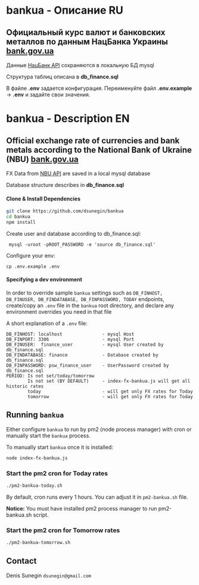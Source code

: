 # bankua - Описание RU

## Официальный курс валют и банковских металлов по данным НацБанка Украины [bank.gov.ua](https://bank.gov.ua) 

Данные [НацБанк API](https://bank.gov.ua/ua/open-data/api-dev) сохраняются в локальную БД mysql

Структура таблиц описана в **db_finance.sql**

В файле **.env** задается конфигурация. 
Переименуйте файл **.env.example** -> **.env**  и задайте свои значения.
 
# bankua - Description EN

## Official exchange rate of currencies and bank metals according to the National Bank of Ukraine (NBU) [bank.gov.ua](https://bank.gov.ua)

FX Data from [NBU API](https://bank.gov.ua/ua/open-data/api-dev) are saved in a local mysql database 

Database structure describes in  **db_finance.sql**


#### Clone & Install Dependencies
```bash
git clone https://github.com/dsunegin/bankua
cd bankua
npm install
```

Create user and database according to db_finance.sql:
```
 mysql -uroot -pROOT_PASSWORD -e 'source db_finance.sql'

```
Configure your env:
```
cp .env.example .env

```

#### Specifying a dev environment

In order to override sample `bankua` settings such as `DB_FINHOST, DB_FINUSER, DB_FINDATABASE, DB_FINPASSWORD, TODAY`  endpoints, create/copy an `.env` file in the `bankua` root directory, and declare any environment overrides you need in that file

A short explanation of a `.env` file:

```
DB_FINHOST: localhost               - mysql Host
DB_FINPORT: 3306                    - mysql Port
DB_FINUSER:  finance_user           - mysql User created by db_finance.sql
DB_FINDATABASE: finance             - Database created by db_finance.sql
DB_FINPASSWORD: psw_finance_user    - UserPassword created by db_finance.sql
PERIOD: Is not set/today/tomorrow
        Is not set (BY DEFAULT)     - index-fx-bankua.js will get all historic rates
        today                       - will get only FX rates for Today
        tomorrow                    - will get only FX rates for Today
```

## Running `bankua`

Either configure `bankua` to run by pm2 (node process manager)  with cron or manually start the `bankua` process.

To manually start `bankua` once it is installed:

```bash
node index-fx-bankua.js 
```

### Start the pm2 cron for Today rates

```bash
./pm2-bankua-today.sh
```
By default, cron runs every 1 hours. You can adjust it in  `pm2-bankua.sh` file.
 
**Notice:** You must have installed pm2 process manager to run pm2-bankua.sh script.

### Start the pm2 cron for Tomorrow rates

```bash
./pm2-bankua-tomorrow.sh
```
 

## Contact
Denis Sunegin `dsunegin@gmail.com`
